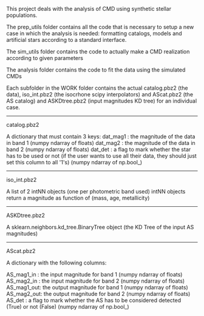 This project deals with the analysis of CMD using
synthetic stellar populations.

The prep_utils folder contains all the code that is necessary to setup a new
case in which the analysis is needed:
formatting catalogs, models and artificial stars according to a standard interface.

The sim_utils folder contains the code to actually make a CMD realization
according to given parameters

The analysis folder contains the code to fit the data using the simulated CMDs

Each subfolder in the WORK folder contains the actual catalog.pbz2 (the data), iso_int.pbz2 (the isocrhone scipy interpolators) and AScat.pbz2 (the AS catalog) and ASKDtree.pbz2 (input magnitudes KD tree) for an individual case.

*******************
catalog.pbz2

A dictionary that must contain 3 keys:
dat_mag1 : the magnitude of the data in band 1 (numpy ndarray of floats)
dat_mag2 : the magnitude of the data in band 2 (numpy ndarray of floats)
dat_det : a flag to mark whether the star has to be used or not (if the user wants to use all their data, 
	  they should just set this column to all '1's) (numpy ndarray of np.bool_)

*******************
iso_int.pbz2

A list of 2 intNN objects (one per photometric band used)
intNN objects return a magnitude as function of (mass, age, metallicity)

*******************
ASKDtree.pbz2

A sklearn.neighbors.kd_tree.BinaryTree object
(the KD Tree of the input AS magnitudes)

*******************
AScat.pbz2

A dictionary with the following columns:

AS_mag1_in : the input magnitude for band 1 (numpy ndarray of floats)
AS_mag2_in : the input magnitude for band 2 (numpy ndarray of floats)
AS_mag1_out: the output magnitude for band 1 (numpy ndarray of floats)
AS_mag2_out: the output magnitude for band 2 (numpy ndarray of floats)
AS_det     : a flag to mark whether the AS has to be considered detected (True) or not (False) (numpy ndarray of np.bool_)